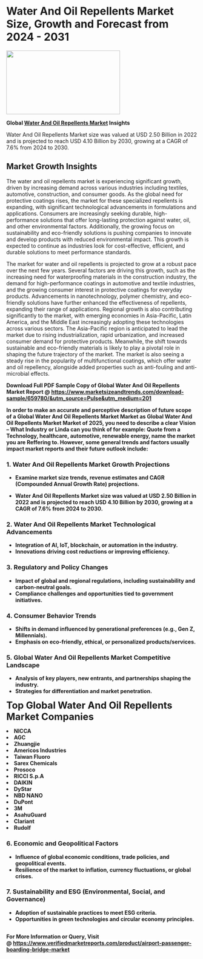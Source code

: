 <H1>Water And Oil Repellents Market Size, Growth and Forecast from 2024 - 2031</H1><img class="aligncenter size-medium wp-image-584254" src="https://thirdeyenews.in/wp-content/uploads/2024/09/Global-Market-Research-300x168.jpeg" alt="" width="300" height="168" /><p><strong>Global&nbsp;<a href="https://www.marketsizeandtrends.com/download-sample/659780/&amp;utm_source=Pulse&amp;utm_medium=201">Water And Oil Repellents Market</a> Insights</strong></p><p>Water And Oil Repellents Market size was valued at USD 2.50 Billion in 2022 and is projected to reach USD 4.10 Billion by 2030, growing at a CAGR of 7.6% from 2024 to 2030.</p><p><h2>Market Growth Insights</h2> <p>The water and oil repellents market is experiencing significant growth, driven by increasing demand across various industries including textiles, automotive, construction, and consumer goods. As the global need for protective coatings rises, the market for these specialized repellents is expanding, with significant technological advancements in formulations and applications. Consumers are increasingly seeking durable, high-performance solutions that offer long-lasting protection against water, oil, and other environmental factors. Additionally, the growing focus on sustainability and eco-friendly solutions is pushing companies to innovate and develop products with reduced environmental impact. This growth is expected to continue as industries look for cost-effective, efficient, and durable solutions to meet performance standards.</p> <p><strong></strong></p> <p>The market for water and oil repellents is projected to grow at a robust pace over the next few years. Several factors are driving this growth, such as the increasing need for waterproofing materials in the construction industry, the demand for high-performance coatings in automotive and textile industries, and the growing consumer interest in protective coatings for everyday products. Advancements in nanotechnology, polymer chemistry, and eco-friendly solutions have further enhanced the effectiveness of repellents, expanding their range of applications. Regional growth is also contributing significantly to the market, with emerging economies in Asia-Pacific, Latin America, and the Middle East increasingly adopting these technologies across various sectors. The Asia-Pacific region is anticipated to lead the market due to rising industrialization, rapid urbanization, and increased consumer demand for protective products. Meanwhile, the shift towards sustainable and eco-friendly materials is likely to play a pivotal role in shaping the future trajectory of the market. The market is also seeing a steady rise in the popularity of multifunctional coatings, which offer water and oil repellency, alongside added properties such as anti-fouling and anti-microbial effects.</p> <p><strong></p><p><span class=""><strong>Download Full PDF Sample Copy of Global Water And Oil Repellents Market Report</strong> @ <a href="https://www.marketsizeandtrends.com/download-sample/659780/&amp;utm_source=Pulse&amp;utm_medium=201" target="_blank">https://www.marketsizeandtrends.com/download-sample/659780/&amp;utm_source=Pulse&amp;utm_medium=201</a></span></p><p>In order to make an accurate and perceptive description of future scope of a Global&nbsp;Water And Oil Repellents Market Market as Global&nbsp;Water And Oil Repellents Market Market of 2025, you need to describe a clear Vision &ndash; What Industry or Linda can you think of for example: Quote from a Technology, healthcare, automotive, renewable energy, name the market you are Reffering to. However, some general trends and factors usually impact market reports and their future outlook include:</p><h3>1.&nbsp;<strong>Water And Oil Repellents Market Growth Projections</strong></h3><ul><li>Examine market size trends, revenue estimates and CAGR (Compounded Annual Growth Rate) projections.</li><li><p>Water And Oil Repellents Market size was valued at USD 2.50 Billion in 2022 and is projected to reach USD 4.10 Billion by 2030, growing at a CAGR of 7.6% from 2024 to 2030.</p></li></ul><h3>2.&nbsp;<strong>Water And Oil Repellents Market Technological Advancements</strong></h3><ul><li>Integration of AI, IoT, blockchain, or automation in the industry.</li><li>Innovations driving cost reductions or improving efficiency.</li></ul><h3>3.&nbsp;<strong>Regulatory and Policy Changes</strong></h3><ul><li>Impact of global and regional regulations, including sustainability and carbon-neutral goals.</li><li>Compliance challenges and opportunities tied to government initiatives.</li></ul><h3>4.&nbsp;<strong>Consumer Behavior Trends</strong></h3><ul><li>Shifts in demand influenced by generational preferences (e.g., Gen Z, Millennials).</li><li>Emphasis on eco-friendly, ethical, or personalized products/services.</li></ul><h3>5.&nbsp;<strong>Global Water And Oil Repellents Market Competitive Landscape</strong></h3><ul><li>Analysis of key players, new entrants, and partnerships shaping the industry.</li><li>Strategies for differentiation and market penetration.</li></ul><p data-pm-slice="1 1 []"><span style="color: inherit; font-family: inherit; font-size: 25px;">Top Global Water And Oil Repellents Market Companies</span></p><div class="" data-test-id=""><p><li>NICCA</li><li> AGC</li><li> Zhuangjie</li><li> Americos Industries</li><li> Taiwan Fluoro</li><li> Sarex Chemicals</li><li> Prosoco</li><li> RICCI S.p.A</li><li> DAIKIN</li><li> DyStar</li><li> NBD NANO</li><li> DuPont</li><li> 3M</li><li> AsahuGuard</li><li> Clariant</li><li> Rudolf</li></p></div><h3>6.&nbsp;<strong>Economic and Geopolitical Factors</strong></h3><ul><li>Influence of global economic conditions, trade policies, and geopolitical events.</li><li>Resilience of the market to inflation, currency fluctuations, or global crises.</li></ul><h3>7.&nbsp;<strong>Sustainability and ESG (Environmental, Social, and Governance)</strong></h3><ul><li>Adoption of sustainable practices to meet ESG criteria.</li><li>Opportunities in green technologies and circular economy principles.</li></ul><h2><strong style="font-size: 14px;">For More Information or Query, Visit @&nbsp;</strong><a style="background-color: #ffffff; font-size: 14px;" href="https://www.marketsizeandtrends.com/report/water-and-oil-repellents-market/" target="_blank">https://www.verifiedmarketreports.com/product/airport-passenger-boarding-bridge-market</a></h2>

